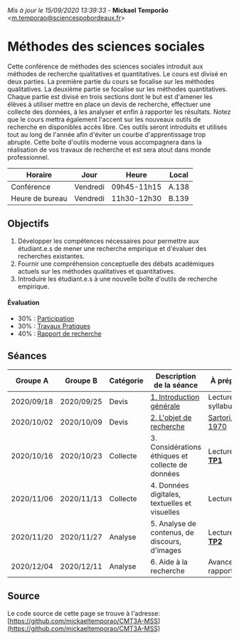*Mis à jour le 15/09/2020 13:39:33* - **Mickael Temporão** <[m.temporao@sciencespobordeaux.fr](mailto:m.temporao@sciencespobordeaux.fr)>


# Méthodes des sciences sociales

Cette conférence de méthodes des sciences sociales introduit aux méthodes de recherche qualitatives et quantitatives. Le cours est divisé en deux parties. La première partie du cours se focalise sur les méthodes qualitatives. La deuxième partie se focalise sur les méthodes quantitatives. Chaque partie est divisé en trois sections dont le but est d'amener les élèves à utiliser mettre en place un devis de recherche, effectuer une collecte des données, à les analyser et enfin à rapporter les résultats. Notez que le cours mettra également l'accent sur les nouveaux outils de recherche en disponibles accès libre. Ces outils seront introduits et utilisés tout au long de l'année afin d'éviter un courbe d'apprentissage trop abrupte. Cette boîte d'outils moderne vous accompagnera dans la réalisation de vos travaux de recherche et est sera atout dans monde professionnel.

| Horaire         | Jour          | Heure       | Local |
| -------------   | ------------- | -           | -     |
| Conférence      | Vendredi      | 09h45-11h15 | A.138 |
| Heure de bureau | Vendredi      | 11h30-12h30 | B.139 |

## Objectifs
1. Développer les compétences nécessaires pour permettre aux étudiant.e.s de mener une recherche empirique et d'évaluer des recherches existantes.
2. Fournir une compréhension conceptuelle des débats académiques actuels sur les méthodes qualitatives et quantitatives.
3. Introduire les étudiant.e.s à une nouvelle boîte d'outils de recherche empirique.

#### Évaluation

- 30% : [Participation](part.md)
- 30% : [Travaux Pratiques](tp.md)
- 40% : [Rapport de recherche](rapport.md)


## Séances

| Groupe A   | Groupe B   | Catégorie | Description de la séance                          | À préparer                                                                             |
| -          | -          | -         | -                                                 | -                                                                                      |
| 2020/09/18 | 2020/09/25 | Devis     | [1. Introduction générale](sess/1_devis_intro.md) | Lecture syllabus                                                                       |
| 2020/10/02 | 2020/10/09 | Devis     | [2. L'objet de recherche](sess/2_devis_objet.md)  | [Sartori, 1970](http://us.corwin.com/sites/default/files/upm-binaries/24809_Ch_02.pdf) |
| 2020/10/16 | 2020/10/23 | Collecte  | 3. Considérations éthiques et collecte de données | Lecture, 2; **[TP1](ql_lab_1.md)**                                                     |
| 2020/11/06 | 2020/11/13 | Collecte  | 4. Données digitales, textuelles et visuelles     | Lecture, 3;                                                                            |
| 2020/11/20 | 2020/11/27 | Analyse   | 5. Analyse de contenus, de discours, d'images     | Lecture, 4; **[TP2](ql_lab_2.md)**                                                     |
| 2020/12/04 | 2020/12/11 | Analyse   | 6. Aide à la recherche                            | Avancement rapport                                                                     |

## Source

Le code source de cette page se trouve à l'adresse: [https://github.com/mickaeltemporao/CMT3A-MSS](https://github.com/mickaeltemporao/CMT3A-MSS)

